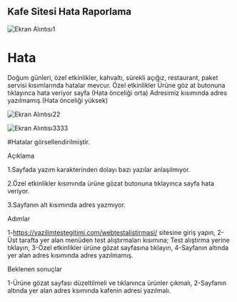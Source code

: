 ## Kafe Sitesi Hata Raporlama

![Ekran Alıntısı1](https://github.com/onuryuney/yazilim_test_blog_sitesi.md/assets/118278996/931be676-b021-4aed-8b5b-933213155db1)

# Hata

Doğum günleri, özel etkinlikler, kahvaltı, sürekli açığız, restaurant, paket servisi kısımlarında hatalar mevcur.
Özel etkinlikler Ürüne göz at butonuna tıklayınca hata veriyor sayfa (Hata önceliği orta)
Adresimiz kısımında adres yazılmamış.(Hata önceliği yüksek)

![Ekran Alıntısı22](https://github.com/onuryuney/yazilim_test_blog_sitesi.md/assets/118278996/516991ae-d7c2-49c1-8d54-3d7d6601fe84)

![Ekran Alıntısı3333](https://github.com/onuryuney/yazilim_test_blog_sitesi.md/assets/118278996/ed6aa3b9-24eb-45d0-aba7-76036cccebcd)

#Hatalar görsellendirilmiştir.

Açıklama

1.Sayfada yazım karakterinden dolayı bazı yazılar anlaşılmıyor.

2.Özel etkinlikler kısımında ürüne gözat butonuna tıklayınca sayfa hata veriyor.

3.Sayfanın alt kısımında adres yazmıyor.

Adımlar

1-https://yazilimtestegitimi.com/webtestalistirmasi/ sitesine giriş yapın,
2-Üst tarafta yer alan menüden test alıştırmaları kısımına; Test alıştırma yerine tıklayın,
3-Özel etkinlikler ürüne gözat sayfasına tıklayın,
4-Sayfanın altında yer alan adres kısımında adres yazılmamış.

Beklenen sonuçlar

1-Ürüne gözat sayfası düzeltilmeli ve tıklanınca ürünler çıkmalı,
2-Sayfanın altında yer alan adres ksımında kafenin adresi yazılmalı.
